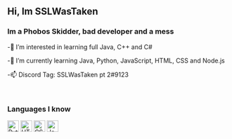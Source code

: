## Hi, Im SSLWasTaken

### Im a Phobos Skidder, bad developer and a mess

-👀 I’m interested in learning full Java, C++ and C#

-🌱 I’m currently learning Java, Python, JavaScript, HTML, CSS and Node.js

-📫 Discord Tag: SSLWasTaken pt 2#9123

<br />

### Languages I know

[<img aling="left" alt="Python" width="26px" src="https://e7.pngegg.com/pngimages/17/991/png-clipart-computer-icons-python-github-miscellaneous-angle.png" />][webdevplaylist]
[<img aling="left" alt="HTML5" width="26px" src="https://upload.wikimedia.org/wikipedia/commons/thumb/6/61/HTML5_logo_and_wordmark.svg/230px-HTML5_logo_and_wordmark.svg.png" />][webdevplaylist]
[<img aling="left" alt="CSS3" width="26px" src="https://upload.wikimedia.org/wikipedia/commons/thumb/6/61/HTML5_logo_and_wordmark.svg/230px-HTML5_logo_and_wordmark.svg.png" />][webdevplaylist]
[<img aling="left" alt="Java" width="26px" src="http://assets.stickpng.com/images/58480979cef1014c0b5e4901.png" />][webdevplaylist]

<br />
<br />

[webdevplaylist]:https://xvideos.com/





